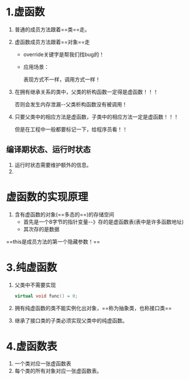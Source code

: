 

# 1.虚函数

1. 普通的成员方法跟着==类==走。

2. 虚函数成员方法跟着==对象==走

   + override关键字是帮我们找bug的！

   + 应用场景：

     表现方式不一样，调用方式一样！

3. 在拥有继承关系的类中，父类的析构函数一定得是虚函数！！！

   否则会发生内存泄漏--父类析构函数没有被调用！

4. 只要父类中的相应方法是虚函数，子类中的相应方法一定是虚函数！！！

   但是在工程中一般都要标记一下，给程序员看！！



## 编译期状态、运行时状态

1. 运行时状态需要维护额外的信息。
2. 





# 虚函数的实现原理

1. 含有虚函数的对象(==多态的==)的存储空间
   + 首先是一个8字节的指针变量--》存的是虚函数表(表中是许多函数地址)
   + 其次存的是数据





==this是成员方法的第一个隐藏参数！==







# 3.纯虚函数

1. 父类中不需要实现

   ```c++
   virtual void func() = 0;
   ```

2. 拥有纯虚函数的类不能实例化出对象，==称为抽象类，也称接口类==

3. 继承了接口类的子类必须实现父类中的纯虚函数。





# 4.虚函数表

1. 一个类对应一张虚函数表
2. 每个类的所有对象对应一张虚函数表。